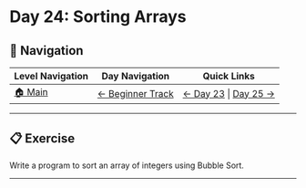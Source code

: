 # Day 24: Sorting Arrays

## 🔗 Navigation

| Level Navigation | Day Navigation | Quick Links |
|------------------|----------------|-------------|
| [🏠 Main](../../README.md) | [← Beginner Track](../README.md) | [← Day 23](../Day23/) \| [Day 25 →](../Day25/) |

---

## 📋 Exercise

Write a program to sort an array of integers using Bubble Sort.

---
